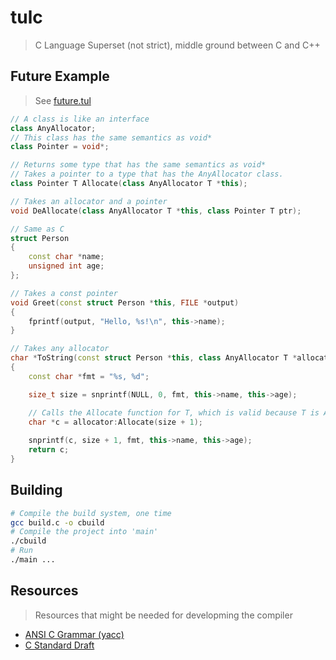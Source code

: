 # tulc

> C Language Superset (not strict), middle ground between C and C++

## Future Example

> See [future.tul](/future.tul)

```c++
// A class is like an interface
class AnyAllocator;
// This class has the same semantics as void*
class Pointer = void*;

// Returns some type that has the same semantics as void*
// Takes a pointer to a type that has the AnyAllocator class.
class Pointer T Allocate(class AnyAllocator T *this);

// Takes an allocator and a pointer
void DeAllocate(class AnyAllocator T *this, class Pointer T ptr);

// Same as C
struct Person
{
    const char *name;
    unsigned int age;
};

// Takes a const pointer
void Greet(const struct Person *this, FILE *output)
{
    fprintf(output, "Hello, %s!\n", this->name);
}

// Takes any allocator
char *ToString(const struct Person *this, class AnyAllocator T *allocator)
{
    const char *fmt = "%s, %d";

    size_t size = snprintf(NULL, 0, fmt, this->name, this->age);

    // Calls the Allocate function for T, which is valid because T is AnyAllocator
    char *c = allocator:Allocate(size + 1);
    
    snprintf(c, size + 1, fmt, this->name, this->age);
    return c;
}
```

## Building

```bash
# Compile the build system, one time
gcc build.c -o cbuild
# Compile the project into 'main'
./cbuild
# Run
./main ...
```

## Resources

> Resources that might be needed for developming the compiler

- [ANSI C Grammar (yacc)](https://www.lysator.liu.se/c/ANSI-C-grammar-y.html#type-specifier)
- [C Standard Draft](https://www.open-std.org/jtc1/sc22/wg14/www/docs/n1570.pdf#page=476)
